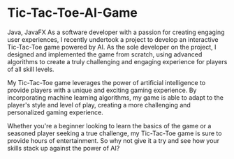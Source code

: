 # Tic-Tac-Toe-AI-Game
Java, JavaFX
As a software developer with a passion for creating engaging user experiences, I recently undertook a project to develop an interactive Tic-Tac-Toe game powered by AI. As the sole developer on the project, I designed and implemented the game from scratch, using advanced algorithms to create a truly challenging and engaging experience for players of all skill levels.

My Tic-Tac-Toe game leverages the power of artificial intelligence to provide players with a unique and exciting gaming experience. By incorporating machine learning algorithms, my game is able to adapt to the player's style and level of play, creating a more challenging and personalized gaming experience.

Whether you're a beginner looking to learn the basics of the game or a seasoned player seeking a true challenge, my Tic-Tac-Toe game is sure to provide hours of entertainment. So why not give it a try and see how your skills stack up against the power of AI?
